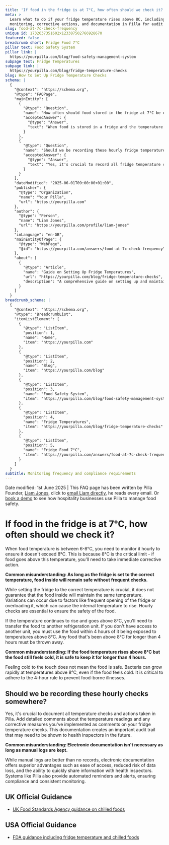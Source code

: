 ```yaml
---
title: 'If food in the fridge is at 7°C, how often should we check it?'
meta: >
  Learn what to do if your fridge temperature rises above 8C, including hourly
  monitoring, corrective actions, and documentation in Pilla for audit purposes.
slug: food-at-7c-check-frequency
unique id: 1732637351602x123387502766928670
featured: false
breadcrumb short: Fridge Food 7°C
pillar text: Food Safety System
pillar link: |
  https://yourpilla.com/blog/food-safety-management-system
subpage text: Fridge Temperatures
subpage link: |
  https://yourpilla.com/blog/fridge-temperature-checks
blog: How to Set Up Fridge Temperature Checks
schema: |
  {
    "@context": "https://schema.org",
    "@type": "FAQPage",
    "mainEntity": [
      {
        "@type": "Question",
        "name": "How often should food stored in the fridge at 7°C be checked?",
        "acceptedAnswer": {
          "@type": "Answer",
          "text": "When food is stored in a fridge and the temperature is between 6-8°C, it should be checked hourly to ensure it doesn't exceed 8°C. This threshold is critical because if the temperature rises above 8°C, immediate corrective actions are necessary, such as transferring the food to another refrigeration unit or using it within 4 hours. If the food remains above 8°C for more than 4 hours, it must be discarded to prevent food-borne illnesses."
        }
      },
      {
        "@type": "Question",
        "name": "Should we be recording these hourly fridge temperature checks?",
        "acceptedAnswer": {
          "@type": "Answer",
          "text": "Yes, it's crucial to record all fridge temperature checks and the corrective actions taken. Documenting temperature readings and corrective actions in an electronic system like Pilla provides an essential audit trail, which is useful for demonstrating compliance to health inspectors. This documentation ensures monitoring consistency and can enhance the accessibility and security of records."
        }
      }
    ],
    "dateModified": "2025-06-01T09:00:00+01:00",
    "publisher": {
      "@type": "Organization",
      "name": "Your Pilla",
      "url": "https://yourpilla.com"
    },
    "author": {
      "@type": "Person",
      "name": "Liam Jones",
      "url": "https://yourpilla.com/profile/liam-jones"
    },
    "inLanguage": "en-GB",
    "mainEntityOfPage": {
      "@type": "WebPage",
      "@id": "https://yourpilla.com/answers/food-at-7c-check-frequency"
    },
    "about": [
      {
        "@type": "Article",
        "name": "Guide on Setting Up Fridge Temperatures",
        "url": "https://yourpilla.com/blog/fridge-temperature-checks",
        "description": "A comprehensive guide on setting up and maintaining fridge temperatures to ensure food safety and compliance."
      }
    ]
  }
breadcrumb_schema: |
  {
    "@context": "https://schema.org",
    "@type": "BreadcrumbList",
    "itemListElement": [
      {
        "@type": "ListItem",
        "position": 1,
        "name": "Home",
        "item": "https://yourpilla.com"
      },
      {
        "@type": "ListItem",
        "position": 2,
        "name": "Blog",
        "item": "https://yourpilla.com/blog"
      },
      {
        "@type": "ListItem",
        "position": 3,
        "name": "Food Safety System",
        "item": "https://yourpilla.com/blog/food-safety-management-system"
      },
      {
        "@type": "ListItem",
        "position": 4,
        "name": "Fridge Temperatures",
        "item": "https://yourpilla.com/blog/fridge-temperature-checks"
      },
      {
        "@type": "ListItem",
        "position": 5,
        "name": "Fridge Food 7°C",
        "item": "https://yourpilla.com/answers/food-at-7c-check-frequency"
      }
    ]
  }
subtitle: Monitoring frequency and compliance requirements
---
```


Date modified: 1st June 2025 | This FAQ page has been written by Pilla Founder, [Liam Jones](https://yourpilla.com/profile/liam-jones), click to [email Liam directly](https://mailto:liam@yourpilla.com/), he reads every email. Or [book a demo](https://calendly.com/pilla/demo) to see how hospitality businesses use Pilla to manage food safety.

# If food in the fridge is at 7°C, how often should we check it?

When food temperature is between 6-8°C, you need to monitor it hourly to ensure it doesn't exceed 8°C. This is because 8°C is the critical limit - if food goes above this temperature, you'll need to take immediate corrective action.

**Common misunderstanding: As long as the fridge is set to the correct temperature, food inside will remain safe without frequent checks.**

While setting the fridge to the correct temperature is crucial, it does not guarantee that the food inside will maintain the same temperature. Variations can occur due to factors like frequent opening of the fridge or overloading it, which can cause the internal temperature to rise. Hourly checks are essential to ensure the safety of the food.

If the temperature continues to rise and goes above 8°C, you'll need to transfer the food to another refrigeration unit. If you don't have access to another unit, you must use the food within 4 hours of it being exposed to temperatures above 8°C. Any food that's been above 8°C for longer than 4 hours must be thrown away.

**Common misunderstanding: If the food temperature rises above 8°C but the food still feels cold, it is safe to keep it for longer than 4 hours.**

Feeling cold to the touch does not mean the food is safe. Bacteria can grow rapidly at temperatures above 8°C, even if the food feels cold. It is critical to adhere to the 4-hour rule to prevent food-borne illnesses.

## Should we be recording these hourly checks somewhere?

Yes, it's crucial to document all temperature checks and actions taken in Pilla. Add detailed comments about the temperature readings and any corrective measures you've implemented as comments on your fridge temperature checks. This documentation creates an important audit trail that may need to be shown to health inspectors in the future.

**Common misunderstanding: Electronic documentation isn't necessary as long as manual logs are kept.**

While manual logs are better than no records, electronic documentation offers superior advantages such as ease of access, reduced risk of data loss, and the ability to quickly share information with health inspectors. Systems like Pilla also provide automated reminders and alerts, ensuring compliance and consistent monitoring.

## UK Official Guidance

-   [UK Food Standards Agency guidance on chilled foods](https://www.food.gov.uk/safety-hygiene/how-to-chill-freeze-and-defrost-food-safely)

## USA Official Guidance

-   [FDA guidance including fridge temperature and chilled foods](https://www.fda.gov/consumers/consumer-updates/are-you-storing-food-safely)
